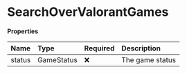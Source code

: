 # SearchOverValorantGames

**Properties**

| Name   | Type       | Required | Description     |
| :----- | :--------- | :------- | :-------------- |
| status | GameStatus | ❌       | The game status |

<!-- This file was generated by liblab | https://liblab.com/ -->
